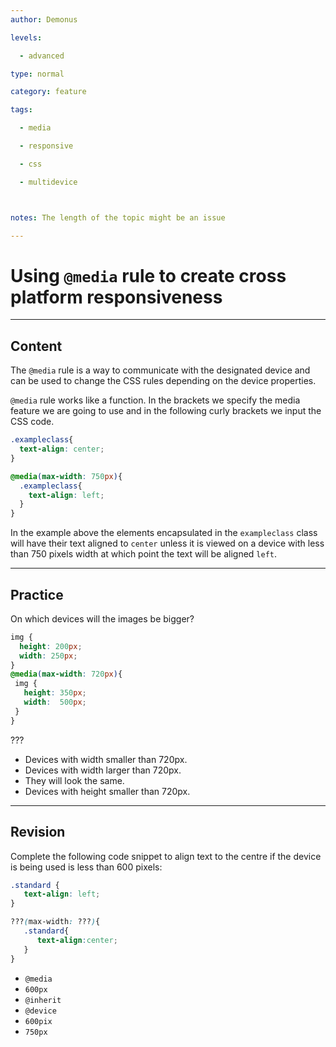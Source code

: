 ```yaml
---
author: Demonus

levels:

  - advanced

type: normal

category: feature

tags:

  - media

  - responsive

  - css

  - multidevice



notes: The length of the topic might be an issue

---
```


# Using `@media` rule to create cross platform responsiveness

---
## Content

The `@media` rule is a way to communicate with the designated device and can be used to change the CSS rules depending on the device properties.

`@media` rule works like a function. In the brackets we specify the media feature we are going to use  and in the following curly brackets we input the CSS code.
```css
.exampleclass{
  text-align: center;
}

@media(max-width: 750px){
  .exampleclass{
    text-align: left;
  }
}
```
In the example above the elements encapsulated in the `exampleclass` class will have their text aligned to `center` unless it is viewed on a device with less than 750 pixels width at which point the text will be aligned `left`.

---
## Practice

On which devices will the images be bigger?
```css
img {
  height: 200px;
  width: 250px;
}
@media(max-width: 720px){
 img {
   height: 350px;
   width:  500px;
 }
}
```
???

* Devices with width smaller than 720px.
* Devices with width larger than 720px.
* They will look the same.
* Devices with height smaller than 720px.

---
## Revision

Complete the following code snippet to align text to the centre if the device is being used is less than 600 pixels:

```css
.standard {
   text-align: left;
}

???(max-width: ???){
   .standard{
      text-align:center;
   }
}
```


* `@media`
* `600px`
* `@inherit`
* `@device`
* `600pix`
* `750px`
 
